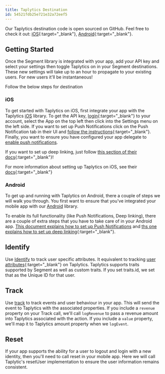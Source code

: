 ```yaml
---
title: Taplytics Destination
id: 54521fdb25e721e32a72eef5
---
```

Our Taplytics destination code is open sourced on GitHub. Feel free to check it out: [iOS](https://github.com/segment-integrations/analytics-ios-integration-taplytics){:target="_blank"}, [Android](https://github.com/segment-integrations/analytics-android-integration-taplytics){:target="_blank"}.

## Getting Started

Once the Segment library is integrated with your app, add your API key and select your settings then toggle Taplytics on in your Segment destinations. These new settings will take up to an hour to propagate to your existing users. For new users it'll be instantaneous!

Follow the below steps for destination

### iOS
To get started with Taplytics on iOS, first integrate your app with the Taplytics [iOS](/docs/connections/sources/catalog/libraries/mobile/ios) library. To get the API key, [login](https://taplytics.com/){:target="_blank"} to your account, select the App on the top left then click into the Settings menu on the left side. If you want to set up Push Notifications click on the Push Notification tab in their UI and [follow the instructions](https://docs.taplytics.com/docs/guides-push-notifications){:target="_blank"}. Finally, you want to ensure you have configured your app delegate to [enable push notifications](/docs/connections/sources/catalog/libraries/mobile/ios/#how-do-i-use-push-notifications).

If you want to set up deep linking, just follow [this section of their docs](https://support.taplytics.com/hc/en-us/articles/360004176632-Deep-Linking-Guide-){:target="_blank"}!

For more information about setting up Taplytics on iOS, see their [docs](https://docs.taplytics.com/docs/ios-getting-started){:target="_blank"}


### Android
To get up and running with Taplytics on Android, there a couple of steps we will walk you through. You first want to ensure that you've integrated your mobile app with our [Android](/docs/connections/sources/catalog/libraries/mobile/android) library.

To enable its full functionality (like Push Notifications, Deep linking), there are a couple of extra steps that you have to take care of in your Android app. [This document explains how to set up Push Notifications](https://docs.taplytics.com/docs/guides-push-notifications) and [ths one explains how to set up deep linking](https://support.taplytics.com/hc/en-us/articles/360004176632-Deep-Linking-Guide-){:target="_blank"}.


## Identify
Use [Identify](/docs/connections/sources/catalog/libraries/mobile/ios/#identify) to track user specific attributes. It equivalent to tracking [user attributes](https://docs.taplytics.com/docs/guides-user-insights){:target="_blank"} on Taplytics. Taplytics supports traits supported by Segment as well as custom traits. If you set traits.id, we set that as the Unique ID for that user.

## Track
Use [track](/docs/connections/sources/catalog/libraries/mobile/ios/#track) to track events and user behaviour in your app.
This will send the event to Taplytics with the associated properties. If you include a `revenue` property on your Track call, we'll call `logRevenue` to pass a revenue amount into Taplytics associated with the action. If you include a `value` property, we'll map it to Taplytics amount property when we `logEvent`.

## Reset
If your app supports the ability for a user to logout and login with a new identity, then you'll need to call reset in your mobile app. Here we will call Taplytic's resetUser implementation to ensure the user information remains consistent.
